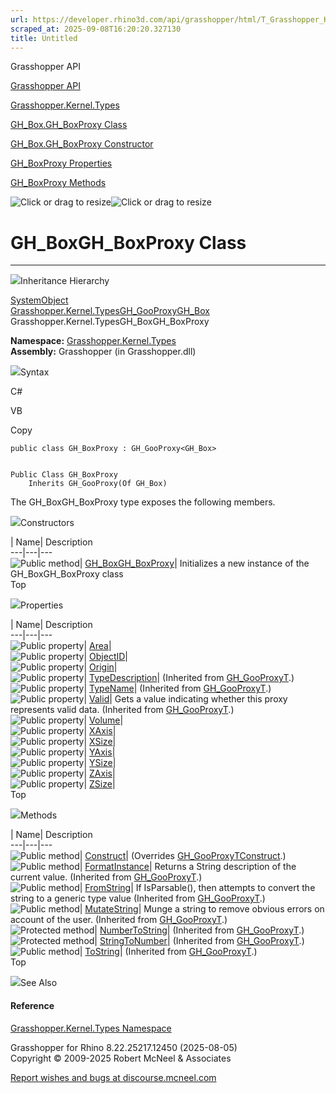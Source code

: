 ```yaml
---
url: https://developer.rhino3d.com/api/grasshopper/html/T_Grasshopper_Kernel_Types_GH_Box_GH_BoxProxy.htm
scraped_at: 2025-09-08T16:20:20.327130
title: Untitled
---
```


Grasshopper API

[Grasshopper API](../html/723c01da-9986-4db2-8f53-6f3a7494df75.htm
"Grasshopper API")

[Grasshopper.Kernel.Types](../html/N_Grasshopper_Kernel_Types.htm
"Grasshopper.Kernel.Types")

[GH_Box.GH_BoxProxy
Class](../html/T_Grasshopper_Kernel_Types_GH_Box_GH_BoxProxy.htm
"GH_Box.GH_BoxProxy Class")

[GH_Box.GH_BoxProxy Constructor
](../html/M_Grasshopper_Kernel_Types_GH_Box_GH_BoxProxy__ctor.htm
"GH_Box.GH_BoxProxy Constructor ")

[GH_BoxProxy
Properties](../html/Properties_T_Grasshopper_Kernel_Types_GH_Box_GH_BoxProxy.htm
"GH_BoxProxy Properties")

[GH_BoxProxy
Methods](../html/Methods_T_Grasshopper_Kernel_Types_GH_Box_GH_BoxProxy.htm
"GH_BoxProxy Methods")

![Click or drag to resize](../icons/TocOpen.gif)![Click or drag to
resize](../icons/TocClose.gif)

# GH_BoxGH_BoxProxy Class  
  
---  
  
![](../icons/SectionExpanded.png)Inheritance Hierarchy

[SystemObject](https://docs.microsoft.com/dotnet/api/system.object)  
[Grasshopper.Kernel.TypesGH_GooProxy](T_Grasshopper_Kernel_Types_GH_GooProxy_1.htm)[GH_Box](T_Grasshopper_Kernel_Types_GH_Box.htm)  
Grasshopper.Kernel.TypesGH_BoxGH_BoxProxy  

**Namespace:** [Grasshopper.Kernel.Types](N_Grasshopper_Kernel_Types.htm)  
**Assembly:** Grasshopper (in Grasshopper.dll)

![](../icons/SectionExpanded.png)Syntax

C#

VB

Copy

    
    
    public class GH_BoxProxy : GH_GooProxy<GH_Box>
    
    
    Public Class GH_BoxProxy
    	Inherits GH_GooProxy(Of GH_Box)

The GH_BoxGH_BoxProxy type exposes the following members.

![](../icons/SectionExpanded.png)Constructors

| Name| Description  
---|---|---  
![Public method](../icons/pubmethod.gif)|
[GH_BoxGH_BoxProxy](M_Grasshopper_Kernel_Types_GH_Box_GH_BoxProxy__ctor.htm)|
Initializes a new instance of the GH_BoxGH_BoxProxy class  
Top

![](../icons/SectionExpanded.png)Properties

| Name| Description  
---|---|---  
![Public property](../icons/pubproperty.gif)|
[Area](P_Grasshopper_Kernel_Types_GH_Box_GH_BoxProxy_Area.htm)|  
![Public property](../icons/pubproperty.gif)|
[ObjectID](P_Grasshopper_Kernel_Types_GH_Box_GH_BoxProxy_ObjectID.htm)|  
![Public property](../icons/pubproperty.gif)|
[Origin](P_Grasshopper_Kernel_Types_GH_Box_GH_BoxProxy_Origin.htm)|  
![Public property](../icons/pubproperty.gif)|
[TypeDescription](P_Grasshopper_Kernel_Types_GH_GooProxy_1_TypeDescription.htm)|
(Inherited from [GH_GooProxyT](T_Grasshopper_Kernel_Types_GH_GooProxy_1.htm).)  
![Public property](../icons/pubproperty.gif)|
[TypeName](P_Grasshopper_Kernel_Types_GH_GooProxy_1_TypeName.htm)|  (Inherited
from [GH_GooProxyT](T_Grasshopper_Kernel_Types_GH_GooProxy_1.htm).)  
![Public property](../icons/pubproperty.gif)|
[Valid](P_Grasshopper_Kernel_Types_GH_GooProxy_1_Valid.htm)|  Gets a value
indicating whether this proxy represents valid data.  (Inherited from
[GH_GooProxyT](T_Grasshopper_Kernel_Types_GH_GooProxy_1.htm).)  
![Public property](../icons/pubproperty.gif)|
[Volume](P_Grasshopper_Kernel_Types_GH_Box_GH_BoxProxy_Volume.htm)|  
![Public property](../icons/pubproperty.gif)|
[XAxis](P_Grasshopper_Kernel_Types_GH_Box_GH_BoxProxy_XAxis.htm)|  
![Public property](../icons/pubproperty.gif)|
[XSize](P_Grasshopper_Kernel_Types_GH_Box_GH_BoxProxy_XSize.htm)|  
![Public property](../icons/pubproperty.gif)|
[YAxis](P_Grasshopper_Kernel_Types_GH_Box_GH_BoxProxy_YAxis.htm)|  
![Public property](../icons/pubproperty.gif)|
[YSize](P_Grasshopper_Kernel_Types_GH_Box_GH_BoxProxy_YSize.htm)|  
![Public property](../icons/pubproperty.gif)|
[ZAxis](P_Grasshopper_Kernel_Types_GH_Box_GH_BoxProxy_ZAxis.htm)|  
![Public property](../icons/pubproperty.gif)|
[ZSize](P_Grasshopper_Kernel_Types_GH_Box_GH_BoxProxy_ZSize.htm)|  
Top

![](../icons/SectionExpanded.png)Methods

| Name| Description  
---|---|---  
![Public method](../icons/pubmethod.gif)|
[Construct](M_Grasshopper_Kernel_Types_GH_Box_GH_BoxProxy_Construct.htm)|
(Overrides
[GH_GooProxyTConstruct](M_Grasshopper_Kernel_Types_GH_GooProxy_1_Construct.htm).)  
![Public method](../icons/pubmethod.gif)|
[FormatInstance](M_Grasshopper_Kernel_Types_GH_GooProxy_1_FormatInstance.htm)|
Returns a String description of the current value.  (Inherited from
[GH_GooProxyT](T_Grasshopper_Kernel_Types_GH_GooProxy_1.htm).)  
![Public method](../icons/pubmethod.gif)|
[FromString](M_Grasshopper_Kernel_Types_GH_GooProxy_1_FromString.htm)|  If
IsParsable(), then attempts to convert the string to a generic type value
(Inherited from [GH_GooProxyT](T_Grasshopper_Kernel_Types_GH_GooProxy_1.htm).)  
![Public method](../icons/pubmethod.gif)|
[MutateString](M_Grasshopper_Kernel_Types_GH_GooProxy_1_MutateString.htm)|
Munge a string to remove obvious errors on account of the user.  (Inherited
from [GH_GooProxyT](T_Grasshopper_Kernel_Types_GH_GooProxy_1.htm).)  
![Protected method](../icons/protmethod.gif)|
[NumberToString](M_Grasshopper_Kernel_Types_GH_GooProxy_1_NumberToString.htm)|
(Inherited from [GH_GooProxyT](T_Grasshopper_Kernel_Types_GH_GooProxy_1.htm).)  
![Protected method](../icons/protmethod.gif)|
[StringToNumber](M_Grasshopper_Kernel_Types_GH_GooProxy_1_StringToNumber.htm)|
(Inherited from [GH_GooProxyT](T_Grasshopper_Kernel_Types_GH_GooProxy_1.htm).)  
![Public method](../icons/pubmethod.gif)|
[ToString](M_Grasshopper_Kernel_Types_GH_GooProxy_1_ToString.htm)|  (Inherited
from [GH_GooProxyT](T_Grasshopper_Kernel_Types_GH_GooProxy_1.htm).)  
Top

![](../icons/SectionExpanded.png)See Also

#### Reference

[Grasshopper.Kernel.Types Namespace](N_Grasshopper_Kernel_Types.htm)

Grasshopper for Rhino 8.22.25217.12450 (2025-08-05)  
Copyright © 2009-2025 Robert McNeel & Associates

[Report wishes and bugs at
discourse.mcneel.com](https://discourse.mcneel.com/c/grasshopper)

